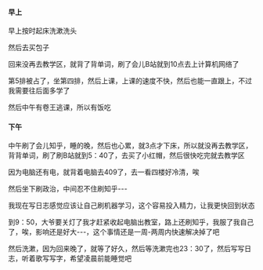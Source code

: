 #### 早上

早上按时起床洗漱洗头

然后去买包子

回来没再去教学区，就背了背单词，刷了会儿B站就到10点去上计算机网络了

第5排被占了，坐第四排，然后上课，上课的速度不快，然后也能一直跟上，不过我需要往后面多学了

然后中午有卷王逃课，所以有饭吃

#### 下午

中午刷了会儿知乎，睡的晚，然后也心累，就3点才下床，所以就没再去教学区，背背单词，刷了刷B站就到5：40了，去买了小红帽，然后很快吃完就去教学区

因为电脑还有电，就背着电脑去409了，去一看四楼好冷清，唉

然后坐下刷政治，中间忍不住刷知乎---

我现在写日志感觉应该让自己刷机器学习，这个容易投入精力，让我更快回到状态

到9：50，大爷要关灯了我才赶紧收起电脑出教室，路上还刷知乎，我服了我自己了，唉，影响还是好大---，这个事情还是一周-两周内快速解决掉了吧

然后洗漱，因为回来晚了，就等了好久，然后等洗漱完也23：30了，然后写写日志，听着歌写写字，希望凌晨前能睡觉吧